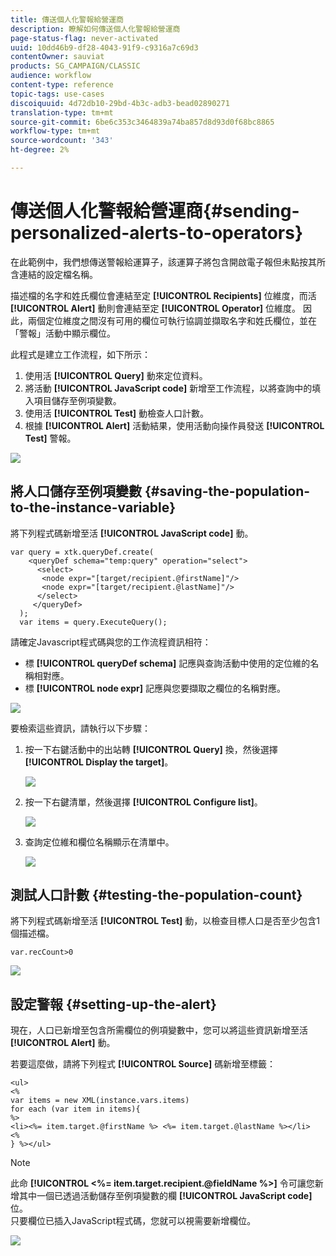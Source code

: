 ```yaml
---
title: 傳送個人化警報給營運商
description: 瞭解如何傳送個人化警報給營運商
page-status-flag: never-activated
uuid: 10dd46b9-df28-4043-91f9-c9316a7c69d3
contentOwner: sauviat
products: SG_CAMPAIGN/CLASSIC
audience: workflow
content-type: reference
topic-tags: use-cases
discoiquuid: 4d72db10-29bd-4b3c-adb3-bead02890271
translation-type: tm+mt
source-git-commit: 6be6c353c3464839a74ba857d8d93d0f68bc8865
workflow-type: tm+mt
source-wordcount: '343'
ht-degree: 2%

---
```



# 傳送個人化警報給營運商{#sending-personalized-alerts-to-operators}

在此範例中，我們想傳送警報給運算子，該運算子將包含開啟電子報但未點按其所含連結的設定檔名稱。

描述檔的名字和姓氏欄位會連結至定 **[!UICONTROL Recipients]** 位維度，而活 **[!UICONTROL Alert]** 動則會連結至定 **[!UICONTROL Operator]** 位維度。 因此，兩個定位維度之間沒有可用的欄位可執行協調並擷取名字和姓氏欄位，並在「警報」活動中顯示欄位。

此程式是建立工作流程，如下所示：

1. 使用活 **[!UICONTROL Query]** 動來定位資料。
1. 將活動 **[!UICONTROL JavaScript code]** 新增至工作流程，以將查詢中的填入項目儲存至例項變數。
1. 使用活 **[!UICONTROL Test]** 動檢查人口計數。
1. 根據 **[!UICONTROL Alert]** 活動結果，使用活動向操作員發送 **[!UICONTROL Test]** 警報。

![](assets/uc_operator_1.png)

## 將人口儲存至例項變數 {#saving-the-population-to-the-instance-variable}

將下列程式碼新增至活 **[!UICONTROL JavaScript code]** 動。

```
var query = xtk.queryDef.create(  
    <queryDef schema="temp:query" operation="select">  
      <select>  
       <node expr="[target/recipient.@firstName]"/>  
       <node expr="[target/recipient.@lastName]"/>  
      </select>  
     </queryDef>  
  );  
  var items = query.ExecuteQuery();
```

請確定Javascript程式碼與您的工作流程資訊相符：

* 標 **[!UICONTROL queryDef schema]** 記應與查詢活動中使用的定位維的名稱相對應。
* 標 **[!UICONTROL node expr]** 記應與您要擷取之欄位的名稱對應。

![](assets/uc_operator_3.png)

要檢索這些資訊，請執行以下步驟：

1. 按一下右鍵活動中的出站轉 **[!UICONTROL Query]** 換，然後選擇 **[!UICONTROL Display the target]**。

   ![](assets/uc_operator_4.png)

1. 按一下右鍵清單，然後選擇 **[!UICONTROL Configure list]**。

   ![](assets/uc_operator_5.png)

1. 查詢定位維和欄位名稱顯示在清單中。

   ![](assets/uc_operator_6.png)

## 測試人口計數 {#testing-the-population-count}

將下列程式碼新增至活 **[!UICONTROL Test]** 動，以檢查目標人口是否至少包含1個描述檔。

```
var.recCount>0
```

![](assets/uc_operator_7.png)

## 設定警報 {#setting-up-the-alert}

現在，人口已新增至包含所需欄位的例項變數中，您可以將這些資訊新增至活 **[!UICONTROL Alert]** 動。

若要這麼做，請將下列程式 **[!UICONTROL Source]** 碼新增至標籤：

```
<ul>
<%
var items = new XML(instance.vars.items)
for each (var item in items){
%>
<li><%= item.target.@firstName %> <%= item.target.@lastName %></li>
<%
} %></ul>
```

>[!NOTE]
>
>此命 **[!UICONTROL <%= item.target.recipient.@fieldName %>]** 令可讓您新增其中一個已透過活動儲存至例項變數的欄 **[!UICONTROL JavaScript code]** 位。\
>只要欄位已插入JavaScript程式碼，您就可以視需要新增欄位。

![](assets/uc_operator_8.png)

